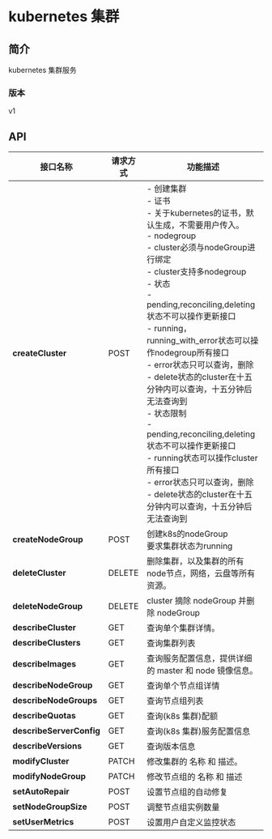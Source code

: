 # kubernetes 集群


## 简介
kubernetes 集群服务


### 版本
v1


## API
|接口名称|请求方式|功能描述|
|---|---|---|
|**createCluster**|POST|- 创建集群</br>- 证书</br>  \- 关于kubernetes的证书，默认生成，不需要用户传入。</br>- nodegroup</br>  \- cluster必须与nodeGroup进行绑定</br>  \- cluster支持多nodegroup</br>  \- 状态</br>    \- pending,reconciling,deleting状态不可以操作更新接口</br>    \- running，running_with_error状态可以操作nodegroup所有接口</br>    \- error状态只可以查询，删除</br>    \- delete状态的cluster在十五分钟内可以查询，十五分钟后无法查询到</br>- 状态限制</br>  \- pending,reconciling,deleting状态不可以操作更新接口</br>  \- running状态可以操作cluster所有接口</br>  \- error状态只可以查询，删除</br>  \- delete状态的cluster在十五分钟内可以查询，十五分钟后无法查询到</br>|
|**createNodeGroup**|POST|创建k8s的nodeGroup</br>要求集群状态为running</br>|
|**deleteCluster**|DELETE|删除集群，以及集群的所有node节点，网络，云盘等所有资源。|
|**deleteNodeGroup**|DELETE|cluster 摘除 nodeGroup 并删除 nodeGroup|
|**describeCluster**|GET|查询单个集群详情。|
|**describeClusters**|GET|查询集群列表|
|**describeImages**|GET|查询服务配置信息，提供详细的 master 和 node 镜像信息。|
|**describeNodeGroup**|GET|查询单个节点组详情|
|**describeNodeGroups**|GET|查询节点组列表|
|**describeQuotas**|GET|查询(k8s 集群)配额|
|**describeServerConfig**|GET|查询(k8s 集群)服务配置信息|
|**describeVersions**|GET|查询版本信息|
|**modifyCluster**|PATCH|修改集群的 名称 和 描述。|
|**modifyNodeGroup**|PATCH|修改节点组的 名称 和 描述|
|**setAutoRepair**|POST|设置节点组的自动修复|
|**setNodeGroupSize**|POST|调整节点组实例数量|
|**setUserMetrics**|POST|设置用户自定义监控状态|
